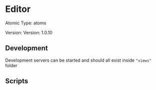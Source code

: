 # Editor

Atomic Type: atoms

Version: Version: 1.0.10


## Development

Development servers can be started and should all exist inside `"views"` folder

## Scripts
